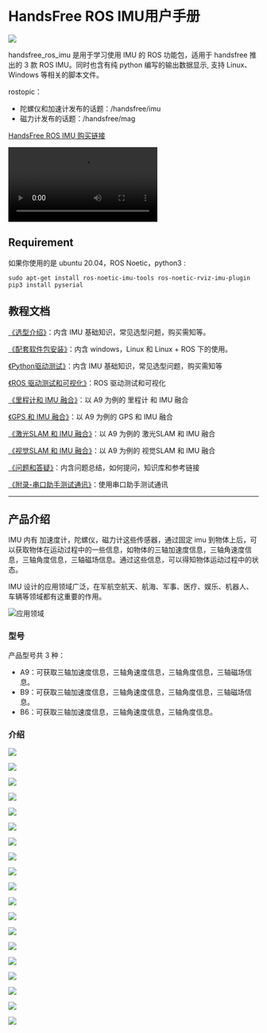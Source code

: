 # HandsFree ROS IMU用户手册

![](./tutorials/imu_user_manual/01_综合介绍/img/1.jpg)

handsfree_ros_imu 是用于学习使用 IMU 的 ROS 功能包，适用于 handsfree 推出的 3 款 ROS IMU。同时也含有纯 python 编写的输出数据显示, 支持 Linux、Windows 等相关的脚本文件。

rostopic：
* 陀螺仪和加速计发布的话题：/handsfree/imu
* 磁力计发布的话题：/handsfree/mag

[HandsFree ROS IMU 购买链接](https://item.taobao.com/item.htm?id=634027133148&ali_trackid=2:mm_26632258_3504122_32538762:1607955215_176_1820526432&union_lens=lensId:OPT@1607955206@212a8363_06ed_1766199523e_c878@01;recoveryid:201_11.27.58.136_21013517_1607955156105;prepvid:201_11.87.178.209_21008506_1607955206099&clk1=3e91f5613ddee8ba055d43c0368cfc9b&spm=a2e0b.20350158.31919782.18&pvid=100_11.182.77.179_11449_6761607955206647512&scm=null&bxsign=tbkozY1fyN0hsF81R/xTfHbTs5netRJ2MylEoFSlUg/Ds4QInP5TK8iioSmX2JM66JbK2KXA4JwODRwz0JptZUNTK3pfqvfvE6ObkDSU+tV8o4=)

![视频](https://handsfree-mv.oss-cn-shenzhen.aliyuncs.com/handsfree_robot/imu/video/imu_show.mp4)

## Requirement

如果你使用的是 ubuntu 20.04，ROS Noetic，python3 :

```
sudo apt-get install ros-noetic-imu-tools ros-noetic-rviz-imu-plugin
pip3 install pyserial
```

## 教程文档

[《选型介绍》](./tutorials/imu_user_manual/02_选型介绍/doc.md)：内含 IMU 基础知识，常见选型问题，购买需知等。

[《配套软件包安装》](./tutorials/imu_user_manual/03_基础教程/01_配套软件包安装/doc.md)：内含 windows，Linux 和 Linux + ROS 下的使用。

[《Python驱动测试》](./tutorials/imu_user_manual/03_基础教程/02_Python驱动测试/doc.md)：内含 IMU 基础知识，常见选型问题，购买需知等

[《ROS 驱动测试和可视化》](./tutorials/imu_user_manual/03_基础教程/03_ROS驱动和可视化/doc.md)：ROS 驱动测试和可视化

[《里程计和 IMU 融合》](./tutorials/imu_user_manual/04_高级教程/01_里程计和IMU融合/doc.md)：以 A9 为例的 里程计 和 IMU 融合

[《GPS 和 IMU 融合》](./tutorials/imu_user_manual/04_高级教程/02_GPS和IMU融合/doc.md)：以 A9 为例的 GPS 和 IMU 融合

[《激光SLAM 和 IMU 融合》](./tutorials/imu_user_manual/04_高级教程/03_激光SLAM和IMU融合/doc.md)：以 A9 为例的 激光SLAM 和 IMU 融合

[《视觉SLAM 和 IMU 融合》](./tutorials/imu_user_manual/04_高级教程/04_视觉SLAM和IMU融合/doc.md)：以 A9 为例的 视觉SLAM 和 IMU 融合

[《问题和答疑》](./tutorials/imu_user_manual/05_问题和答疑/doc.md)：内含问题总结，如何提问，知识库和参考链接

[《附录-串口助手测试通讯》](./tutorials/imu_user_manual/06_附录/01_串口助手测试通讯/doc.md)：使用串口助手测试通讯

---

## 产品介绍

IMU 内有 加速度计，陀螺仪，磁力计这些传感器，通过固定 imu 到物体上后，可以获取物体在运动过程中的一些信息，如物体的三轴加速度信息，三轴角速度信息，三轴角度信息，三轴磁场信息。通过这些信息，可以得知物体运动过程中的状态。

IMU 设计的应用领域广泛，在军航空航天、航海、军事、医疗、娱乐、机器人、车辆等领域都有这重要的作用。

![应用领域](./tutorials/imu_user_manual/01_综合介绍/img/24.jpg)

### 型号

产品型号共 3 种：

* A9：可获取三轴加速度信息，三轴角速度信息，三轴角度信息，三轴磁场信息。
* B9：可获取三轴加速度信息，三轴角速度信息，三轴角度信息，三轴磁场信息。
* B6：可获取三轴加速度信息，三轴角速度信息，三轴角度信息。


### 介绍

![](./tutorials/imu_user_manual/01_综合介绍/img/2.jpg)

![](./tutorials/imu_user_manual/01_综合介绍/img/3.jpg)

![](./tutorials/imu_user_manual/01_综合介绍/img/4.jpg)

![](./tutorials/imu_user_manual/01_综合介绍/img/5.jpg)

![](./tutorials/imu_user_manual/01_综合介绍/img/6.jpg)

![](./tutorials/imu_user_manual/01_综合介绍/img/7.jpg)

![](./tutorials/imu_user_manual/01_综合介绍/img/8.jpg)

![](./tutorials/imu_user_manual/01_综合介绍/img/9.jpg)

![](./tutorials/imu_user_manual/01_综合介绍/img/10.jpg)

![](./tutorials/imu_user_manual/01_综合介绍/img/11.jpg)

![](./tutorials/imu_user_manual/01_综合介绍/img/12.jpg)

![](./tutorials/imu_user_manual/01_综合介绍/img/13.jpg)

![](./tutorials/imu_user_manual/01_综合介绍/img/14.jpg)

![](./tutorials/imu_user_manual/01_综合介绍/img/15.jpg)

![](./tutorials/imu_user_manual/01_综合介绍/img/16.jpg)

![](./tutorials/imu_user_manual/01_综合介绍/img/17.jpg)

![](./tutorials/imu_user_manual/01_综合介绍/img/18.jpg)

![](./tutorials/imu_user_manual/01_综合介绍/img/19.jpg)

![](./tutorials/imu_user_manual/01_综合介绍/img/20.jpg)

